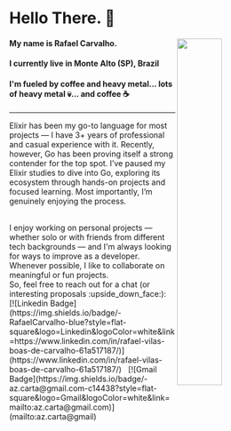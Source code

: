 # Hello There. :beers:

#### My name is Rafael Carvalho. <img align="right" src="https://i.kym-cdn.com/photos/images/original/000/476/072/9f5.gif" width="40%" style="max-width:100%;">

#### I currently live in Monte Alto (SP), Brazil  
#### I'm fueled by coffee and heavy metal... lots of heavy metal :skull:... and coffee :coffee:  
***
Elixir has been my go-to language for most projects — I have 3+ years of professional and casual experience with it.
Recently, however, Go has been proving itself a strong contender for the top spot. I’ve paused my Elixir studies to dive into Go, exploring its ecosystem through hands-on projects and focused learning.
Most importantly, I’m genuinely enjoying the process.
<p/>
<br/>I enjoy working on personal projects — whether solo or with friends from different tech backgrounds — and I'm always looking for ways to improve as a developer. Whenever possible, I like to collaborate on meaningful or fun projects.
<br/>So, feel free to reach out for a chat (or interesting proposals :upside_down_face:):  
<br/>[![Linkedin Badge](https://img.shields.io/badge/-RafaelCarvalho-blue?style=flat-square&logo=Linkedin&logoColor=white&link=https://www.linkedin.com/in/rafael-vilas-boas-de-carvalho-61a517187/)](https://www.linkedin.com/in/rafael-vilas-boas-de-carvalho-61a517187/)
&nbsp;  
[![Gmail Badge](https://img.shields.io/badge/-az.carta@gmail.com-c14438?style=flat-square&logo=Gmail&logoColor=white&link=mailto:az.carta@gmail.com)](mailto:az.carta@gmail)
